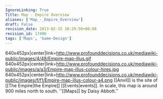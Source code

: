 ```yaml
---
IgnoreLinking: True
Title: Map - Empire Overview
aliases: ['Map_-_Empire_Overview']
draft: False
revision_date: 2013-02-15 10:29:50+00:00
revision_id: 17406
tags: ['Maps', 'Game-Design']
---
```


640x452px|center|link=http://www.profounddecisions.co.uk/mediawiki-public/images/4/48/Empire-map-illus.gif
640x452px|center|link=http://www.profounddecisions.co.uk/mediawiki-public/images/a/a3/Empire-map-illus-colour-hires.jpg
640x452px|center|link=http://www.profounddecisions.co.uk/mediawiki-public/images/f/f1/Empire-map-illus-colour-a4.png
[[Anvil]] is the site of [[The Empire|the Empire]] [[Events|events]].
In scale, this map is around 900 miles north to south.
''[[Maps]] by Daisy Abbott.''